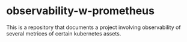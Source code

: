 # observability-w-prometheus
This is a repository that documents a project involving observability of several metrices of certain kubernetes assets. 
